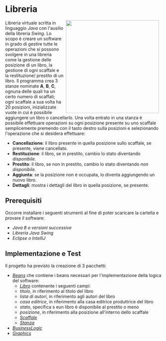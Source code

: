 # Libreria
<img src="https://www.finestwallpaper.com/uploads/5/7/7/9/5779447/2995229_orig.jpg" align="right" Hspace="8" Vspace="0" width="300" height="300"
Border="0">
Libreria virtuale scritta in linguaggio *Java* con l'ausilio della libreria *Swing*. Lo scopo è creare un software in grado di gestire tutte le operazioni che si possono svolgere in una libreria come la gestione delle posizione di un libro, la gestione di ogni scaffale e la restituzione/ prestito di un libro. Il programma crea 3 stanze nominate **A**, **B**, **C**, ognuna delle quali ha un certo numero di scaffali; ogni scaffale a sua volta ha 20 posizioni, inizializzate vuote in cui è possibile aggiungere un libro o cancellarlo. Una volta entrato in una stanza è possibile effettuare operazioni su ogni posizione presente su uno scaffale semplicemente premendo con il tasto destro sulla posizioni e selezionando l'operazione che si desidera effettuare:
* **Cancellazione**: il libro presente in quella posizione sullo scaffale, se presente, viene cancellato.
* **Restituzione**: il libro, se in prestito, cambio lo stato diventando *disponibile*.
* **Prestito**: il libro, se non in prestito, cambio lo stato diventando *non disponibile*.
* **Aggiunta**: se la posizione non è occupata, lo diventa aggiungendo un nuovo libro.
* **Dettagli**: mostra i dettagli del libro in quella posizione, se presente.

## Prerequisiti
Occorre installare i seguenti strumenti al fine di poter scaricare la cartella e provare il software:
* *Java 8 o versioni successive*
* *Libreria Java Swing*
* *Eclipse o IntelliJ*

## Implementazione e Test
Il progetto ha previsto la creazione di 3 pacchetti:
* [*Beans*](https://github.com/Peppen/Library/tree/master/ProgettoBiblioteca/src/beans) che contiene i beans necessari per l'implementazione della logica del software:
  * [*Libro*](https://github.com/Peppen/Library/blob/master/ProgettoBiblioteca/src/beans/Libro.java) contenente i seguenti campi: 
   * *titolo*, in riferimento al titolo del libro
   * *lista di autori*, in riferimento agli autori del libro
   * *casa editrice*, in riferimento alla casa editrice produttrice del libro
   * *stato*, specifica s eun libro è disponibile al prestito o meno
   * *posizione*, in riferimento alla posizione all'interno dello scaffale
  * [*Scaffale*](https://github.com/Peppen/Library/blob/master/ProgettoBiblioteca/src/beans/Scaffale.java)
  * [*Stanza*](https://github.com/Peppen/Library/blob/master/ProgettoBiblioteca/src/beans/Stanza.java)
* [*BusinessLogic*](https://github.com/Peppen/Library/tree/master/ProgettoBiblioteca/src/businesslogic)
* [*Graphics*](https://github.com/Peppen/Library/tree/master/ProgettoBiblioteca/src/graphics)




